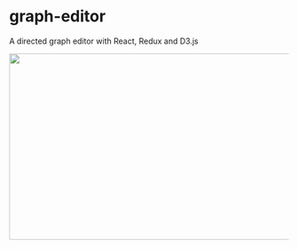 # graph-editor
A directed graph editor with React, Redux and D3.js


<img src="https://raw.githubusercontent.com/jtraviesor/graph-editor/master/misc/sc1.png" width="700" height="335"/>